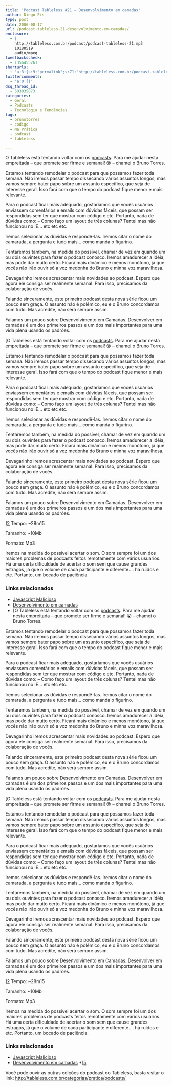```yaml
---
title: 'Podcast Tableless #21 – Desenvolvimento em camadas'
author: Diego Eis
type: post
date: 2006-08-17
url: /podcast-tableless-21-desenvolvimento-em-camadas/
enclosure:
  - |
    http://tableless.com.br/podcast/podcast-tableless-21.mp3
    10180519
    audio/mpeg
tweetbackscheck:
  - 1356455261
shorturls:
  - 'a:3:{s:9:"permalink";s:71:"http://tableless.com.br/podcast-tableless-21-desenvolvimento-em-camadas";s:7:"tinyurl";s:26:"http://tinyurl.com/3rx4dty";s:4:"isgd";s:19:"http://is.gd/BM6sSQ";}'
twittercomments:
  - 'a:0:{}'
dsq_thread_id:
  - 503035873
categories:
  - Geral
  - Podcasts
  - Tecnologia e Tendências
tags:
  - brunotorres
  - codigo
  - Na Prática
  - podcast
  - tableless

---
```

O Tableless está tentando voltar com os [podcasts][1]. Para me ajudar nesta empreitada &#8211; que promete ser firme e semanal! 😮 &#8211; chamei o Bruno Torres.
  
Estamos tentando remodelar o podcast para que possamos fazer toda semana. Não iremos passar tempo dissecando vários assuntos longos, mas vamos sempre bater papo sobre um assunto específico, que seja de interesse geral. Isso fará com que o tempo do podcast fique menor e mais relevante.

Para o podcast ficar mais adequado, gostaríamos que vocês usuários enviassem comentários e emails com dúvidas fáceis, que possam ser respondidas sem ter que mostrar com código e etc. Portanto, nada de dúvidas como: &#8211; Como faço um layout de três colunas? Tentei mas não funcionou no IE&#8230; etc etc etc.
  
Iremos selecionar as dúvidas e respondê-las. Iremos citar o nome do camarada, a pergunta e tudo mais&#8230; como manda o figurino.
  
Tentaremos também, na medida do possível, chamar de vez em quando um ou dois ouvintes para fazer o podcast conosco. Iremos amadurecer a idéia, mas pode dar muito certo. Ficará mais dinâmico e menos monótono, já que vocês não irão ouvir só a voz medonha do Bruno e minha voz maravilhosa.

Devagarinho iremos acrescentar mais novidades ao podcast. Espero que agora ele consiga ser realmente semanal. Para isso, precisamos da colaboração de vocês.
  
Falando sinceramente, este primeiro podcast desta nova série ficou um pouco sem graça. O assunto não é polêmico, eu e o Bruno concordamos com tudo. Mas acredite, não será sempre assim.
  
Falamos um pouco sobre Desenvolvimento em Camadas. Desenvolver em camadas é um dos primeiros passos e um dos mais importantes para uma vida plena usando os padrões.

[O Tableless está tentando voltar com os [podcasts][1]. Para me ajudar nesta empreitada &#8211; que promete ser firme e semanal! 😮 &#8211; chamei o Bruno Torres.
  
Estamos tentando remodelar o podcast para que possamos fazer toda semana. Não iremos passar tempo dissecando vários assuntos longos, mas vamos sempre bater papo sobre um assunto específico, que seja de interesse geral. Isso fará com que o tempo do podcast fique menor e mais relevante.

Para o podcast ficar mais adequado, gostaríamos que vocês usuários enviassem comentários e emails com dúvidas fáceis, que possam ser respondidas sem ter que mostrar com código e etc. Portanto, nada de dúvidas como: &#8211; Como faço um layout de três colunas? Tentei mas não funcionou no IE&#8230; etc etc etc.
  
Iremos selecionar as dúvidas e respondê-las. Iremos citar o nome do camarada, a pergunta e tudo mais&#8230; como manda o figurino.
  
Tentaremos também, na medida do possível, chamar de vez em quando um ou dois ouvintes para fazer o podcast conosco. Iremos amadurecer a idéia, mas pode dar muito certo. Ficará mais dinâmico e menos monótono, já que vocês não irão ouvir só a voz medonha do Bruno e minha voz maravilhosa.

Devagarinho iremos acrescentar mais novidades ao podcast. Espero que agora ele consiga ser realmente semanal. Para isso, precisamos da colaboração de vocês.
  
Falando sinceramente, este primeiro podcast desta nova série ficou um pouco sem graça. O assunto não é polêmico, eu e o Bruno concordamos com tudo. Mas acredite, não será sempre assim.
  
Falamos um pouco sobre Desenvolvimento em Camadas. Desenvolver em camadas é um dos primeiros passos e um dos mais importantes para uma vida plena usando os padrões.

][2] Tempo: ~28m15
  
Tamanho: ~10Mb
  
Formato: Mp3

Iremos na medida do possível acertar o som. O som sempre foi um dos maiores problemas de podcasts feitos remotamente com vários usuários. Há uma certa dificuldade de acertar o som sem que cause grandes estragos, já que o volume de cada participante é diferente&#8230;. há ruídos e etc. Portanto, um bocado de paciência.

### Links relacionados

  * [Javascript Malicioso][3]
  * [Desenvolvimento em camadas][4]
  * [O Tableless está tentando voltar com os [podcasts][1]. Para me ajudar nesta empreitada &#8211; que promete ser firme e semanal! 😮 &#8211; chamei o Bruno Torres.
  
Estamos tentando remodelar o podcast para que possamos fazer toda semana. Não iremos passar tempo dissecando vários assuntos longos, mas vamos sempre bater papo sobre um assunto específico, que seja de interesse geral. Isso fará com que o tempo do podcast fique menor e mais relevante.

Para o podcast ficar mais adequado, gostaríamos que vocês usuários enviassem comentários e emails com dúvidas fáceis, que possam ser respondidas sem ter que mostrar com código e etc. Portanto, nada de dúvidas como: &#8211; Como faço um layout de três colunas? Tentei mas não funcionou no IE&#8230; etc etc etc.
  
Iremos selecionar as dúvidas e respondê-las. Iremos citar o nome do camarada, a pergunta e tudo mais&#8230; como manda o figurino.
  
Tentaremos também, na medida do possível, chamar de vez em quando um ou dois ouvintes para fazer o podcast conosco. Iremos amadurecer a idéia, mas pode dar muito certo. Ficará mais dinâmico e menos monótono, já que vocês não irão ouvir só a voz medonha do Bruno e minha voz maravilhosa.

Devagarinho iremos acrescentar mais novidades ao podcast. Espero que agora ele consiga ser realmente semanal. Para isso, precisamos da colaboração de vocês.
  
Falando sinceramente, este primeiro podcast desta nova série ficou um pouco sem graça. O assunto não é polêmico, eu e o Bruno concordamos com tudo. Mas acredite, não será sempre assim.
  
Falamos um pouco sobre Desenvolvimento em Camadas. Desenvolver em camadas é um dos primeiros passos e um dos mais importantes para uma vida plena usando os padrões.

[O Tableless está tentando voltar com os [podcasts][1]. Para me ajudar nesta empreitada &#8211; que promete ser firme e semanal! 😮 &#8211; chamei o Bruno Torres.
  
Estamos tentando remodelar o podcast para que possamos fazer toda semana. Não iremos passar tempo dissecando vários assuntos longos, mas vamos sempre bater papo sobre um assunto específico, que seja de interesse geral. Isso fará com que o tempo do podcast fique menor e mais relevante.

Para o podcast ficar mais adequado, gostaríamos que vocês usuários enviassem comentários e emails com dúvidas fáceis, que possam ser respondidas sem ter que mostrar com código e etc. Portanto, nada de dúvidas como: &#8211; Como faço um layout de três colunas? Tentei mas não funcionou no IE&#8230; etc etc etc.
  
Iremos selecionar as dúvidas e respondê-las. Iremos citar o nome do camarada, a pergunta e tudo mais&#8230; como manda o figurino.
  
Tentaremos também, na medida do possível, chamar de vez em quando um ou dois ouvintes para fazer o podcast conosco. Iremos amadurecer a idéia, mas pode dar muito certo. Ficará mais dinâmico e menos monótono, já que vocês não irão ouvir só a voz medonha do Bruno e minha voz maravilhosa.

Devagarinho iremos acrescentar mais novidades ao podcast. Espero que agora ele consiga ser realmente semanal. Para isso, precisamos da colaboração de vocês.
  
Falando sinceramente, este primeiro podcast desta nova série ficou um pouco sem graça. O assunto não é polêmico, eu e o Bruno concordamos com tudo. Mas acredite, não será sempre assim.
  
Falamos um pouco sobre Desenvolvimento em Camadas. Desenvolver em camadas é um dos primeiros passos e um dos mais importantes para uma vida plena usando os padrões.

][2] Tempo: ~28m15
  
Tamanho: ~10Mb
  
Formato: Mp3

Iremos na medida do possível acertar o som. O som sempre foi um dos maiores problemas de podcasts feitos remotamente com vários usuários. Há uma certa dificuldade de acertar o som sem que cause grandes estragos, já que o volume de cada participante é diferente&#8230;. há ruídos e etc. Portanto, um bocado de paciência.

### Links relacionados

  * [Javascript Malicioso][3]
  * [Desenvolvimento em camadas][4]
  *][5] 

Você pode ouvir as outras edições do podcast do Tableless, basta visitar o link: <http://tableless.com.br/categorias/pratica/podcasts/>

 [1]: http://tableless.com.br/categorias/pratica/podcasts/
 [2]: http://tableless.com.br/podcast/podcast-tableless-21.mp3 "Podcast Tableless #21"
 [3]: http://www.456bereastreet.com/archive/200608/malicious_javascript_yet_another_reason_for_graceful_degradation/
 [4]: http://obasicodaweb.com/arquivo/padroes-web-desenvolvimento-em-camadas-camada-de-comportamento
 [5]: http://elcio.com.br/crossbrowser/#7